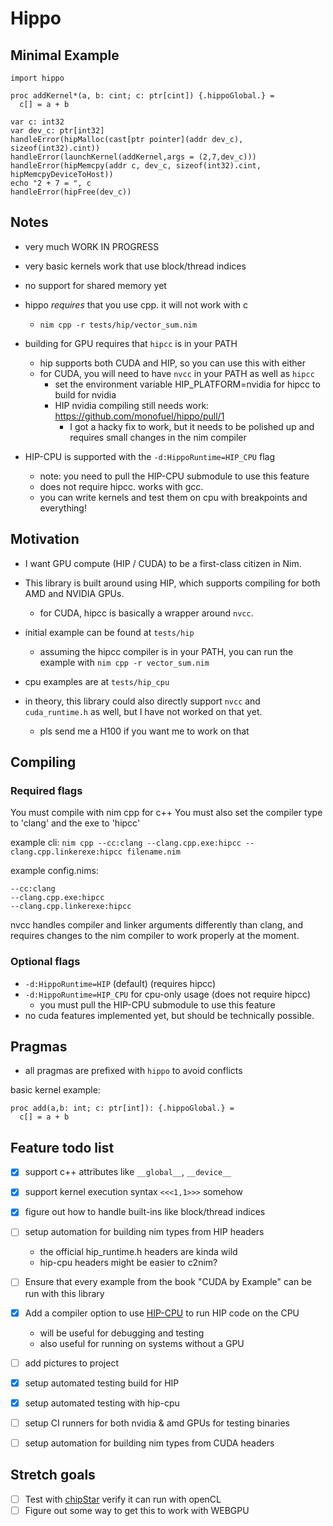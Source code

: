 # Hippo

## Minimal Example

```
import hippo

proc addKernel*(a, b: cint; c: ptr[cint]) {.hippoGlobal.} =
  c[] = a + b

var c: int32
var dev_c: ptr[int32]
handleError(hipMalloc(cast[ptr pointer](addr dev_c), sizeof(int32).cint))
handleError(launchKernel(addKernel,args = (2,7,dev_c)))
handleError(hipMemcpy(addr c, dev_c, sizeof(int32).cint, hipMemcpyDeviceToHost))
echo "2 + 7 = ", c
handleError(hipFree(dev_c))
```


## Notes

- very much WORK IN PROGRESS
- very basic kernels work that use block/thread indices
- no support for shared memory yet

- hippo *requires* that you use cpp. it will not work with c
  - `nim cpp -r tests/hip/vector_sum.nim`

- building for GPU requires that `hipcc` is in your PATH
  - hip supports both CUDA and HIP, so you can use this with either
  - for CUDA, you will need to have `nvcc` in your PATH as well as `hipcc`
    - set the environment variable HIP_PLATFORM=nvidia for hipcc to build for nvidia
    - HIP nvidia compiling still needs work: https://github.com/monofuel/hippo/pull/1
      - I got a hacky fix to work, but it needs to be polished up and requires small changes in the nim compiler
- HIP-CPU is supported with the `-d:HippoRuntime=HIP_CPU` flag
  - note: you need to pull the HIP-CPU submodule to use this feature
  - does not require hipcc. works with gcc.
  - you can write kernels and test them on cpu with breakpoints and everything!

## Motivation

- I want GPU compute (HIP / CUDA) to be a first-class citizen in Nim.
- This library is built around using HIP, which supports compiling for both AMD and NVIDIA GPUs.
  - for CUDA, hipcc is basically a wrapper around `nvcc`.

- initial example can be found at `tests/hip`
  - assuming the hipcc compiler is in your PATH, you can run the example with `nim cpp -r vector_sum.nim`
- cpu examples are at `tests/hip_cpu`

- in theory, this library could also directly support `nvcc` and `cuda_runtime.h` as well, but I have not worked on that yet.
  - pls send me a H100 if you want me to work on that

## Compiling

### Required flags

You must compile with nim cpp for c++
You must also set the compiler type to 'clang' and the exe to 'hipcc'

example cli: `nim cpp --cc:clang --clang.cpp.exe:hipcc --clang.cpp.linkerexe:hipcc filename.nim`

example config.nims:
```
--cc:clang
--clang.cpp.exe:hipcc
--clang.cpp.linkerexe:hipcc
```

nvcc handles compiler and linker arguments differently than clang, and requires changes to the nim compiler to work properly at the moment.


### Optional flags

- `-d:HippoRuntime=HIP` (default) (requires hipcc)
- `-d:HippoRuntime=HIP_CPU` for cpu-only usage (does not require hipcc)
  - you must pull the HIP-CPU submodule to use this feature
- no cuda features implemented yet, but should be technically possible.

## Pragmas

- all pragmas are prefixed with `hippo` to avoid conflicts

basic kernel example:
```
proc add(a,b: int; c: ptr[int]): {.hippoGlobal.} =
  c[] = a + b
```

## Feature todo list

- [x] support c++ attributes like `__global__`, `__device__`
- [x] support kernel execution syntax `<<<1,1>>>` somehow
- [x] figure out how to handle built-ins like block/thread indices
- [ ] setup automation for building nim types from HIP headers
  - the official hip_runtime.h headers are kinda wild
  - hip-cpu headers might be easier to c2nim?

- [ ] Ensure that every example from the book "CUDA by Example" can be run with this library

- [x] Add a compiler option to use [HIP-CPU](https://github.com/ROCm/HIP-CPU) to run HIP code on the CPU
  - will be useful for debugging and testing
  - also useful for running on systems without a GPU
- [ ] add pictures to project
- [x] setup automated testing build for HIP
- [x] setup automated testing with hip-cpu
- [ ] setup CI runners for both nvidia & amd GPUs for testing binaries
- [ ] setup automation for building nim types from CUDA headers

## Stretch goals

- [ ] Test with [chipStar](https://github.com/CHIP-SPV/chipStar) verify it can run with openCL
- [ ] Figure out some way to get this to work with WEBGPU